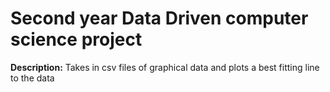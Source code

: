 # Second year Data Driven computer science project

**Description:**
Takes in csv files of graphical data and plots a best fitting line to the data 
